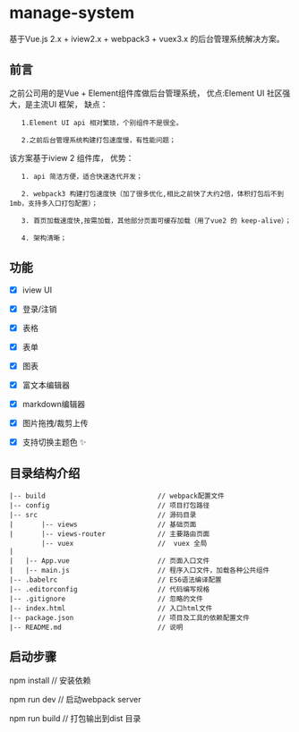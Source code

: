 

# manage-system #

基于Vue.js 2.x + iview2.x + webpack3 + vuex3.x 的后台管理系统解决方案。


## 前言 ##
之前公司用的是Vue + Element组件库做后台管理系统，
优点:Element UI 社区强大，是主流UI 框架，
缺点：

       1.Element UI api 相对繁琐，个别组件不是很全。

       2.之前后台管理系统构建打包速度慢，有性能问题；


该方案基于iview 2 组件库，
优势：

       1. api 简洁方便，适合快速迭代开发；

       2. webpack3 构建打包速度快（加了很多优化,相比之前快了大约2倍，体积打包后不到1mb，支持多入口打包配置）；

       3. 首页加载速度快,按需加载，其他部分页面可缓存加载（用了vue2 的 keep-alive）；

       4. 架构清晰；



## 功能 ##
- [x] iview UI
- [x] 登录/注销
- [x] 表格
- [x] 表单
- [x] 图表
- [x] 富文本编辑器
- [x] markdown编辑器
- [x] 图片拖拽/裁剪上传
- [x] 支持切换主题色 :sparkles:


## 目录结构介绍 ##

	|-- build                            // webpack配置文件
	|-- config                           // 项目打包路径
	|-- src                              // 源码目录
	|       |-- views                    // 基础页面
	|		|-- views-router             // 主要路由页面
         	|-- vuex                     //  vuex 全局
	|
	|   |-- App.vue                      // 页面入口文件
	|   |-- main.js                      // 程序入口文件，加载各种公共组件
	|-- .babelrc                         // ES6语法编译配置
	|-- .editorconfig                    // 代码编写规格
	|-- .gitignore                       // 忽略的文件
	|-- index.html                       // 入口html文件
	|-- package.json                     // 项目及工具的依赖配置文件
	|-- README.md                        // 说明


## 启动步骤 ##

npm install                              // 安装依赖

npm run dev                              // 启动webpack server

npm run build                            // 打包输出到dist 目录